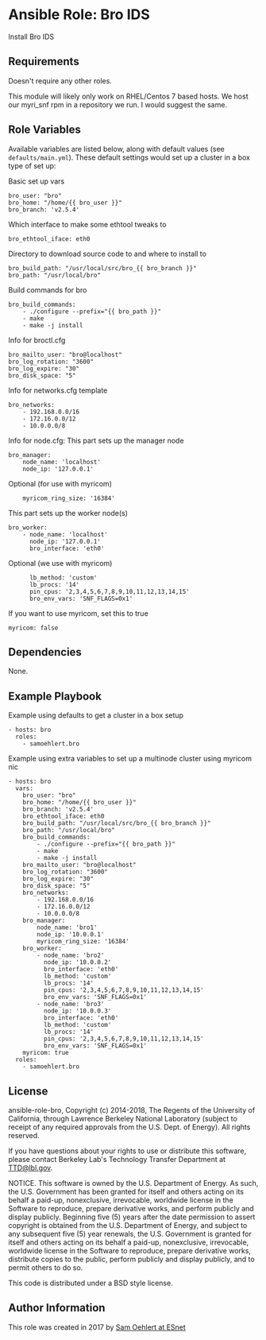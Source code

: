 # Ansible Role: Bro IDS

Install Bro IDS

## Requirements

Doesn't require any other roles.

This module will likely only work on RHEL/Centos 7 based hosts. We host our myri_snf rpm in a repository we run. I would suggest the same.

## Role Variables

Available variables are listed below, along with default values (see `defaults/main.yml`). These default settings would set up a cluster in a box type of set up:

Basic set up vars

	bro_user: "bro"
	bro_home: "/home/{{ bro_user }}"
	bro_branch: 'v2.5.4'

Which interface to make some ethtool tweaks to

	bro_ethtool_iface: eth0

Directory to download source code to and where to install to

	bro_build_path: "/usr/local/src/bro_{{ bro_branch }}"
	bro_path: "/usr/local/bro"

Build commands for bro

	bro_build_commands:
		- ./configure --prefix="{{ bro_path }}"
		- make
		- make -j install

Info for broctl.cfg

	bro_mailto_user: "bro@localhost"
	bro_log_rotation: "3600"
	bro_log_expire: "30"
	bro_disk_space: "5"

Info for networks.cfg template

	bro_networks:
		- 192.168.0.0/16
		- 172.16.0.0/12
		- 10.0.0.0/8

Info for node.cfg:
This part sets up the manager node

	bro_manager:
		node_name: 'localhost'
		node_ip: '127.0.0.1'

Optional (for use with myricom)

		myricom_ring_size: '16384'

This part sets up the worker node(s)

	bro_worker:
		- node_name: 'localhost'
		  node_ip: '127.0.0.1'
		  bro_interface: 'eth0'

Optional (we use with myricom)

		  lb_method: 'custom'
		  lb_procs: '14'
		  pin_cpus: '2,3,4,5,6,7,8,9,10,11,12,13,14,15'
		  bro_env_vars: 'SNF_FLAGS=0x1'

If you want to use myricom, set this to true

	myricom: false

## Dependencies

None.

## Example Playbook

Example using defaults to get a cluster in a box setup

    - hosts: bro
      roles:
        - samoehlert.bro

Example using extra variables to set up a multinode cluster using myricom nic

	- hosts: bro
	  vars:
		bro_user: "bro"
		bro_home: "/home/{{ bro_user }}"
		bro_branch: 'v2.5.4'
		bro_ethtool_iface: eth0
		bro_build_path: "/usr/local/src/bro_{{ bro_branch }}"
		bro_path: "/usr/local/bro"
		bro_build_commands:
			- ./configure --prefix="{{ bro_path }}"
			- make
			- make -j install
		bro_mailto_user: "bro@localhost"
		bro_log_rotation: "3600"
		bro_log_expire: "30"
		bro_disk_space: "5"
		bro_networks:
			- 192.168.0.0/16
			- 172.16.0.0/12
			- 10.0.0.0/8
		bro_manager:
			node_name: 'bro1'
			node_ip: '10.0.0.1'
			myricom_ring_size: '16384'
		bro_worker:
			- node_name: 'bro2'
			  node_ip: '10.0.0.2'
			  bro_interface: 'eth0'
			  lb_method: 'custom'
			  lb_procs: '14'
			  pin_cpus: '2,3,4,5,6,7,8,9,10,11,12,13,14,15'
			  bro_env_vars: 'SNF_FLAGS=0x1'
			- node_name: 'bro3'
			  node_ip: '10.0.0.3'
			  bro_interface: 'eth0'
			  lb_method: 'custom'
			  lb_procs: '14'
			  pin_cpus: '2,3,4,5,6,7,8,9,10,11,12,13,14,15'
			  bro_env_vars: 'SNF_FLAGS=0x1'
		myricom: true
      roles:
        - samoehlert.bro

## License

ansible-role-bro, Copyright (c) 2014-2018, The Regents of the University of California, through Lawrence Berkeley National Laboratory (subject to receipt of any required approvals from the U.S. Dept. of Energy). All rights reserved.

If you have questions about your rights to use or distribute this software, please contact Berkeley Lab's Technology Transfer Department at TTD@lbl.gov.

NOTICE. This software is owned by the U.S. Department of Energy. As such, the U.S. Government has been granted for itself and others acting on its behalf a paid-up, nonexclusive, irrevocable, worldwide license in the Software to reproduce, prepare derivative works, and perform publicly and display publicly. Beginning five (5) years after the date permission to assert copyright is obtained from the U.S. Department of Energy, and subject to any subsequent five (5) year renewals, the U.S. Government is granted for itself and others acting on its behalf a paid-up, nonexclusive, irrevocable, worldwide license in the Software to reproduce, prepare derivative works, distribute copies to the public, perform publicly and display publicly, and to permit others to do so.

This code is distributed under a BSD style license.

## Author Information

This role was created in 2017 by [Sam Oehlert at ESnet](https://es.net/)
